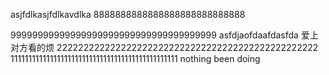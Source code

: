 asjfdlkasjfdlkavdlka
8888888888888888888888888888

99999999999999999999999999999999999999
asfdjaofdaafdasfda
爱上对方看的烦
2222222222222222222222222222222222222222222222222
11111111111111111111111111111111111111111111111
nothing been doing

